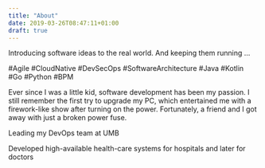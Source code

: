 ```yaml
---
title: "About"
date: 2019-03-26T08:47:11+01:00
draft: true
---
```


Introducing software ideas to the real world. And keeping them running …

#Agile #CloudNative #DevSecOps #SoftwareArchitecture #Java #Kotlin #Go #Python #BPM

Ever since I was a little kid, software development has been my passion. I still remember the first try to upgrade my PC, which entertained me with a firework-like show after turning on the power. Fortunately, a friend and I got away with just a broken power fuse. 

Leading my DevOps team at UMB 

Developed high-available health-care systems for hospitals and later for doctors
